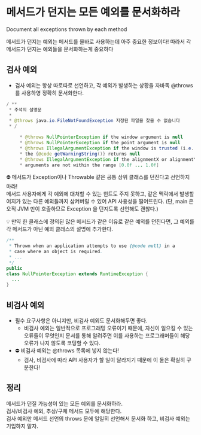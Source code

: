 # 메서드가 던지는 모든 예외를 문서화하라
Document all exceptions thrown by each method

메서드가 던지는 예외는 메서드를 올바로 사용하는데 아주 중요한 정보이다!
따라서 각 메서드가 던지는 예외들을 문서화하는게 중요하다

## 검사 예외
- 검사 예외는 항상 따로따로 선언하고, 각 예외가 발생하는 상황을 자바독 @throws를 사용하영 정확히 문서화한다.
```java
/ **
 * 주석의 설명문
 * 
 * @throws java.io.FileNotFoundException 지정된 파일을 찾을 수 없습니다
 * /
```
```java
     * @throws NullPointerException if the window argument is null
     * @throws NullPointerException if the point argument is null
     * @throws IllegalArgumentException if the window is trusted (i.e.
     * the {@code getWarningString()} returns null
     * @throws IllegalArgumentException if the alignmentX or alignmentY
     * arguments are not within the range [0.0f ... 1.0f]
```

⛔️ 메서드가 Exception이나 Throwable 같은 공통 상위 클래스를 던진다고 선언하지 마라!    
  메서드 사용자에게 각 예외에 대처할 수 있는 힌트도 주지 못하고, 같은 맥락에서 발생할 여지가 있는 다른 예외들까지 삼켜버릴 수 있어 API 사용성을 떨어뜨린다. 
  (단, main 은 오직 JVM 만이 호출하므로 Exception 을 던지도록 선언해도 괜찮다.)

💡 만약 한 클래스에 정의된 많은 메서드가 같은 이유로 같은 예외를 던진다면, 그 예외를 각 메서드가 아닌 예외 클래스의 설명에 추가한다.
```java
/**
 * Thrown when an application attempts to use {@code null} in a
 * case where an object is required.
 * ...
 */
public
class NullPointerException extends RuntimeException {
  ...
}
```

## 비검사 예외
- 필수 요구사항은 아니지만, 비검사 예외도 문서화해두면 좋다.
  - 비검사 예외는 일반적으로 프로그래밍 오류이기 때문에, 자신이 일으킬 수 있는 오류들이 무엇인지 문서를 통해 알려주면 이를 사용하는 프로그래머들이 해당 오류가 나지 않도록 코딩할 수 있다. 
- ⛔️ 비검사 예외는 @throws 목록에 넣지 않는다!
  - 검사, 비검사에 따라 API 사용자가 할 일이 달라지기 때문에 이 둘은 확실히 구분한다!

 
## 정리
메서드가 던질 가능성이 있는 모든 예외를 문서화하라.     
검사/비검사 예외, 추상/구체 메서드 모두에 해당한다.     
검사 예외만 메서드 선언의 throws 문에 일일히 선언해서 문서화 하고, 비검사 예외는 기입하지 말자. 
